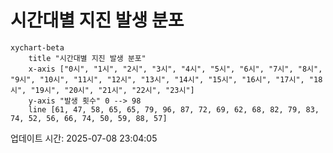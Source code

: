 # 시간대별 지진 발생 분포

```mermaid
xychart-beta
    title "시간대별 지진 발생 분포"
    x-axis ["0시", "1시", "2시", "3시", "4시", "5시", "6시", "7시", "8시", "9시", "10시", "11시", "12시", "13시", "14시", "15시", "16시", "17시", "18시", "19시", "20시", "21시", "22시", "23시"]
    y-axis "발생 횟수" 0 --> 98
    line [61, 47, 58, 65, 65, 79, 96, 87, 72, 69, 62, 68, 82, 79, 83, 74, 52, 56, 66, 74, 50, 59, 88, 57]
```

업데이트 시간: 2025-07-08 23:04:05
